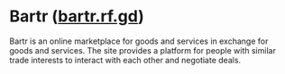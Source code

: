 # Bartr ([bartr.rf.gd](https://bartr.rf.gd))
Bartr is an online marketplace for goods and services in exchange for goods and services. The site provides a platform for people with similar trade interests to interact with each other and negotiate deals.

